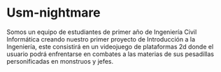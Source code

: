# Usm-nightmare
Somos un equipo de estudiantes de primer año de Ingeniería Civil Informática creando nuestro primer proyecto de Introducción a la Ingeniería, este consistirá en un videojuego de plataformas 2d donde el usuario podrá enfrentarse en combates a las materias de sus pesadillas personificadas en monstruos y jefes.
